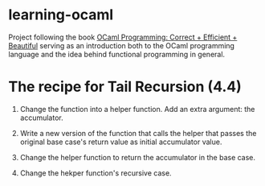 # learning-ocaml

Project following the book [OCaml Programming: Correct + Efficient + Beautiful](https://cs3110.github.io/textbook/ocaml_programming.pdf) serving as an introduction both to the OCaml programming language and the idea behind functional programming in general.

# The recipe for Tail Recursion (4.4)

1. Change the function into a helper function. Add an extra argument: the accumulator.

2. Write a new version of the function that calls the helper that passes the original base case's return value as initial accumulator value.

3. Change the helper function to return the accumulator in the base case.

4. Change the hekper function's recursive case.